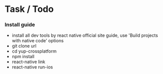 # Task / Todo 

### Install guide

- install all dev tools by react native official site guide, use 'Build projects with native code' options 
- git clone url
- cd yup-crossplatform
- npm install
- react-native link
- react-native run-ios
